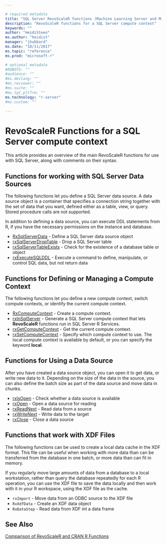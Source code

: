 ```yaml
---

# required metadata
title: "SQL Server RevoScaleR functions (Machine Learning Server and Microsoft R) | Microsoft Docs"
description: "RevoScaleR functions for a SQL Server compute context"
keywords: ""
author: "HeidiSteen"
ms.author: "heidist"
manager: "jhubbard"
ms.date: "10/11/2017"
ms.topic: "reference"
ms.prod: "microsoft-r"

# optional metadata
#ROBOTS: ""
#audience: ""
#ms.devlang: ""
#ms.reviewer: ""
#ms.suite: ""
#ms.tgt_pltfrm: ""
ms.technology: "r-server"
#ms.custom: ""

---
```


# RevoScaleR Functions for a SQL Server compute context

This article provides an overview of the main RevoScaleR functions for use with SQL Server, along with comments on their syntax.


## Functions for working with SQL Server Data Sources
The following functions let you define a SQL Server data source. A data source object is a container that specifies a connection string together with the set of data that you want, defined either as a table, view, or query. Stored procedure calls are not supported.  

In addition to defining a data source, you can execute DDL statements from R, if you have the necessary permissions on the instance and database.
+ [RxSqlServerData](rxsqlserverdata.md) - Define a SQL Server  data source object
+ [rxSqlServerDropTable](rxsqlserverdroptable.md) - Drop a SQL Server  table
+ [rxSqlServerTableExists](rxsqlserverdroptable.md) - Check for the existence of a database table or object
+ [rxExecuteSQLDDL](rxexecutesqlddl.md) - Execute a command to define, manipulate, or control SQL data, but not return data  

## Functions for Defining or Managing a Compute Context
The following functions let you define a new compute context, switch compute contexts, or identify the current compute context.
+ [RxComputeContext](rxcomputecontext.md) - Create a compute context.
+ [rxInSqlServer](rxinsqlserver.md) - Generate a SQL Server compute context that lets **RevoScaleR** functions run in SQL Server R Services.
+ [rxGetComputeContext](rxsetcomputecontext.md) - Get the current compute context.
+ [rxSetComputeContext](rxsetcomputecontext.md) - Specify which compute context to use. The local compute context is available by default, or you can specify the keyword **local**.

## Functions for Using a Data Source
After you have created a data source object, you can open it to get data, or write new data to it. Depending on the size of the data in the source, you can also define the batch size as part of the data source and move data in chunks.
+ [rxIsOpen](rxopen-methods.md) - Check whether a data source is available
+ [rxOpen](rxopen-methods.md) - Open a data source for reading
+ [rxReadNext](rxopen-methods.md) - Read data from a source
+ [rxWriteNext](rxopen-methods.md) - Write data to the target
+ [rxClose](rxopen-methods.md) - Close a data source


## Functions that work with XDF Files
The following functions can be used to create a local data cache in the XDF format. This file can be useful when working with more data than can be transferred from the database in one batch, or more data than can fit in memory.

If you regularly move large amounts of data from a database to a local workstation, rather than query the database repeatedly for each R operation, you can use the XDF file to save the data locally and then work with it in your R workspace, using the XDF file as the cache.

+ `rxImport` - Move data from an ODBC source to the XDF file
+ `RxXdfData` - Create an XDF data object
+ `RxDataStep` - Read data from XDF int a data frame

## See Also
[Comparison of RevoScaleR and CRAN R Functions](revoscaler-compared-to-base-r.md)
